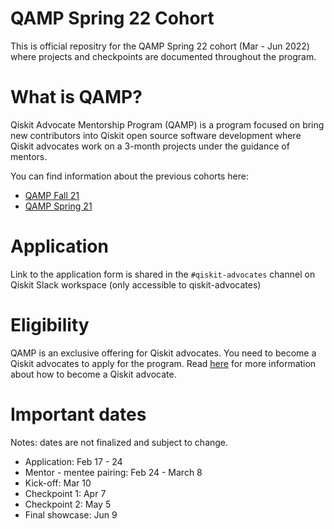 # QAMP Spring 22 Cohort

This is official repositry for the QAMP Spring 22 cohort (Mar - Jun 2022) where projects and checkpoints are documented throughout the program.

# What is QAMP?

Qiskit Advocate Mentorship Program (QAMP) is a program focused on bring new contributors into Qiskit open source software development where Qiskit advocates work on a 3-month projects under the guidance of mentors.

You can find information about the previous cohorts here: 
- [QAMP Fall 21](https://github.com/qiskit-advocate/qamp-fall-21)
- [QAMP Spring 21](https://github.com/qiskit-advocate/qamp-spring-21)

# Application

Link to the application form is shared in the `#qiskit-advocates` channel on Qiskit Slack workspace (only accessible to qiskit-advocates)

# Eligibility

QAMP is an exclusive offering for Qiskit advocates. You need to become a Qiskit advocates to apply for the program. Read [here](https://github.com/qiskit-advocate/application-guide) for more information about how to become a Qiskit advocate.

# Important dates

Notes: dates are not finalized and subject to change.

- Application: Feb 17 - 24
- Mentor - mentee pairing: Feb 24 - March 8
- Kick-off: Mar 10 
- Checkpoint 1: Apr 7
- Checkpoint 2: May 5
- Final showcase: Jun 9
